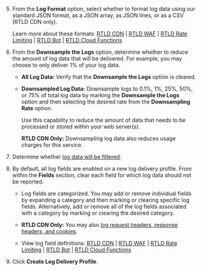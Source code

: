 5.  From the **Log Format** option, select whether to format log data using our standard JSON format, as a JSON array, as JSON lines, or as a CSV (RTLD CDN only).

    Learn more about these formats: [RTLD CDN](/applications/logs/rtld/log_fields_rtld_cdn) | [RTLD WAF](/applications/logs/rtld/log_fields_rtld_waf) | [RTLD Rate Limiting](/applications/logs/rtld/log_fields_rtld_rate_limiting) | [RTLD Bot](/applications/logs/rtld/log_fields_rtld_bot_manager) | [RTLD Cloud Functions](/applications/logs/rtld/log_fields_rtld_cloud_functions)

    <a id="downsampling" />

6. From the **Downsample the Logs** option, determine whether to reduce the amount of log data that will be delivered. For example, you may choose to only deliver 1% of your log data.

    -   **All Log Data:** Verify that the **Downsample the Logs** option is cleared.
    -   **Downsampled Log Data:** Downsample logs to 0.1%, 1%, 25%, 50%, or 75% of total log data by marking the **Downsample the Logs** option and then selecting the desired rate from the **Downsampling Rate** option.

        <Callout type="tip">

          Use this capability to reduce the amount of data that needs to be processed or stored within your web server(s).

        </Callout>

        <Callout type="info">

          **RTLD CDN Only:** Downsampling log data also reduces usage charges for this service.

        </Callout>

7.  Determine whether [log data will be filtered](/applications/logs/rtld/filtering_log_data).

8.  By default, all log fields are enabled on a new log delivery profile. From within the **Fields** section, clear each field for which log data should not be reported.

    -   Log fields are categorized. You may add or remove individual fields by expanding a category and then marking or clearing specific log fields. Alternatively, add or remove all of the log fields associated with a category by marking or clearing the desired category.

    -   **RTLD CDN Only:** You may also [log request headers, response headers, and cookies](/applications/logs/rtld/custom_log_fields).

    -   View log field definitions: [RTLD CDN](/applications/logs/rtld/log_fields_rtld_cdn#logs-array) | [RTLD WAF](/applications/logs/rtld/log_fields_rtld_waf#logs-array) | [RTLD Rate Limiting](/applications/logs/rtld/log_fields_rtld_rate_limiting#logs-array) | [RTLD Bot](/applications/logs/rtld/log_fields_rtld_bot_manager#logs-array) | [RTLD Cloud Functions](/applications/logs/rtld/log_fields_rtld_cloud_functions#logs-array)

9.  Click **Create Log Delivery Profile**.
